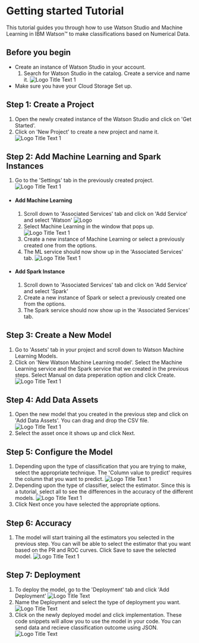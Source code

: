 # Getting started Tutorial
This tutorial guides you through how to use Watson Studio and Machine Learning in IBM Watson™ to make classifications based on Numerical Data.

## Before you begin
  * Create an instance of Watson Studio in your account.
    1. Search for Watson Studio in the catalog. Create a service and name it.
![](https://github.com/shauryg/Watson-CI/blob/master/Tutorials/Machine%20Learning/Pics/name_WS_instance.PNG "Logo Title Text 1")
  * Make sure you have your Cloud Storage Set up.

## Step 1: Create a Project
1. Open the newly created instance of the Watson Studio and click on 'Get Started'.
2. Click on 'New Project' to create a new project and name it.
![](https://github.com/shauryg/Watson-CI/blob/master/Tutorials/Machine%20Learning/Pics/Create_New_Project.PNG "Logo Title Text 1")

## Step 2: Add Machine Learning and Spark Instances
1. Go to the 'Settings' tab in the previously created project.
![](https://github.com/shauryg/Watson-CI/blob/master/Tutorials/Machine%20Learning/Pics/Create_New_Project.PNG "Logo Title Text 1")
  * #### Add Machine Learning
    1. Scroll down to 'Associated Services' tab and click on 'Add Service' and select 'Watson'
![](https://github.com/shauryg/Watson-CI/blob/master/Tutorials/Machine%20Learning/Pics/Add_Service_MachineLearning.PNG "Logo")
    2. Select Machine Learning in the window that pops up.
![](https://github.com/shauryg/Watson-CI/blob/master/Tutorials/Machine%20Learning/Pics/MachineLearning.PNG "Logo Title Text 1")
    3. Create a new instance of Machine Learning or select a previously created one from the options.
    4. The ML service should now show up in the 'Associated Services' tab.
![](https://github.com/shauryg/Watson-CI/blob/master/Tutorials/Machine%20Learning/Pics/Added_MachineLearning.PNG "Logo Title Text 1")
  * #### Add Spark Instance
    1. Scroll down to 'Associated Services' tab and click on 'Add Service' and select 'Spark' 
    2. Create a new instance of Spark or select a previously created one from the options.
    3. The Spark service should now show up in the 'Associated Services' tab.    
    
## Step 3: Create a New Model
1. Go to 'Assets' tab in your project and scroll down to Watson Machine Learning Models.
2. Click on 'New Watson Machine Learning model'. Select the Machine Learning service and the Spark service that we created in the previous steps. Select Manual on data preperation option and click Create.
 ![](https://github.com/shauryg/Watson-CI/blob/master/Tutorials/Machine%20Learning/Pics/Create%20a%20Model.PNG "Logo Title Text 1")

## Step 4: Add Data Assets
1. Open the new model that you created in the previous step and click on 'Add Data Assets'. You can drag and drop the CSV file.
![](https://github.com/shauryg/Watson-CI/blob/master/Tutorials/Machine%20Learning/Pics/Add%20Data%20Assets.PNG "Logo Title Text 1")
2. Select the asset once it shows up and click Next.

## Step 5: Configure the Model
1. Depending upon the type of classification that you are trying to make, select the appropriate technique. The 'Column value to predict' requires the column that you want to predict.
![](https://github.com/shauryg/Watson-CI/blob/master/Tutorials/Machine%20Learning/Pics/Configure%20Model.PNG "Logo Title Text 1")
2. Depending upon the type of classifier, select the estimator. Since this is a tutorial, select all to see the differences in the accuracy of the different models.
![](https://github.com/shauryg/Watson-CI/blob/master/Tutorials/Machine%20Learning/Pics/Select%20Estimators.PNG "Logo Title Text 1")
3. Click Next once you have selected the appropriate options.

## Step 6: Accuracy
1. The model will start training all the estimators you selected in the previous step. You can will be able to select the estimator that you want based on the PR and ROC curves. Click Save to save the selected model.
![](https://github.com/shauryg/Watson-CI/blob/master/Tutorials/Machine%20Learning/Pics/Estimator%20Predictions.PNG "Logo Title Text 1")

## Step 7: Deployment
1. To deploy the model, go to the 'Deployment' tab and click 'Add Deployment'
![](https://github.com/shauryg/Watson-CI/blob/master/Tutorials/Machine%20Learning/Pics/deployment.PNG "Logo Title Text")
2. Name the Deployment and select the type of deployment you want.
![](https://github.com/shauryg/Watson-CI/blob/master/Tutorials/Machine%20Learning/Pics/Name_Deployment.PNG "Logo Title Text")
3. Click on the newly deployed model and click implementation. These code snippets will allow you to use the model in your code. You can send data and recieve classification outcome using JSON.
![](https://github.com/shauryg/Watson-CI/blob/master/Tutorials/Machine%20Learning/Pics/Implementation.PNG "Logo Title Text")
